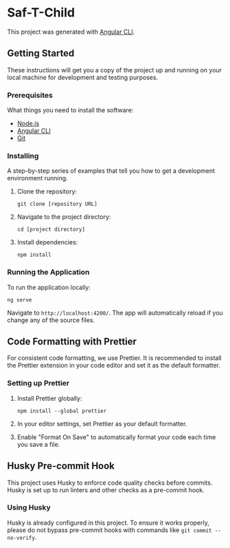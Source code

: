 
# Saf-T-Child

This project was generated with [Angular CLI](https://github.com/angular/angular-cli).

## Getting Started

These instructions will get you a copy of the project up and running on your local machine for development and testing purposes.

### Prerequisites

What things you need to install the software:

- [Node.js](https://nodejs.org/)
- [Angular CLI](https://angular.io/cli)
- [Git](https://git-scm.com/)

### Installing

A step-by-step series of examples that tell you how to get a development environment running.

1. Clone the repository:
   ```
   git clone [repository URL]
   ```

2. Navigate to the project directory:
   ```
   cd [project directory]
   ```

3. Install dependencies:
   ```
   npm install
   ```

### Running the Application

To run the application locally:

```
ng serve
```

Navigate to `http://localhost:4200/`. The app will automatically reload if you change any of the source files.

## Code Formatting with Prettier

For consistent code formatting, we use Prettier. It is recommended to install the Prettier extension in your code editor and set it as the default formatter.

### Setting up Prettier

1. Install Prettier globally:
   ```
   npm install --global prettier
   ```

2. In your editor settings, set Prettier as your default formatter.

3. Enable "Format On Save" to automatically format your code each time you save a file.

## Husky Pre-commit Hook

This project uses Husky to enforce code quality checks before commits. Husky is set up to run linters and other checks as a pre-commit hook.

### Using Husky

Husky is already configured in this project. To ensure it works properly, please do not bypass pre-commit hooks with commands like `git commit --no-verify`.

